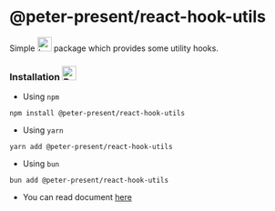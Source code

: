 <h1>
@peter-present/react-hook-utils
</h1>

Simple <img src="https://raw.githubusercontent.com/Tarikul-Islam-Anik/Animated-Fluent-Emojis/master/Emojis/Animals/Lady%20Beetle.png" alt="Lady Beetle" width="25" height="25" /> package which provides some utility hooks.

### Installation <img src="https://raw.githubusercontent.com/Tarikul-Islam-Anik/Animated-Fluent-Emojis/master/Emojis/Animals/Bug.png" alt="Bug" width="25" height="25" />

- Using `npm`

```shell
npm install @peter-present/react-hook-utils
```

- Using `yarn`

```shell
yarn add @peter-present/react-hook-utils
```

- Using `bun`

```shell
bun add @peter-present/react-hook-utils
```

- You can read document [here](https://github.com/phamhongphuc1999/react-hook-utils/documents/api.md)
